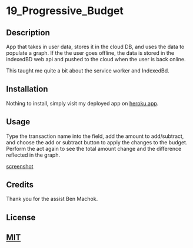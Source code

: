 # 19_Progressive_Budget

## Description

App that takes in user data, stores it in the cloud DB, and uses the data to populate a graph. If the the user goes offline, the data is stored in the indexedBD web api and pushed to the cloud when the user is back online.

This taught me quite a bit about the service worker and IndexedBd.

## Installation

Nothing to install, simply visit my deployed app on [heroku app](https://afternoon-badlands-38134.herokuapp.com/).

## Usage

Type the transaction name into the field, add the amount to add/subtract, and choose the add or subtract button to apply the changes to the budget. Perform the act again to see the total amount change and the difference reflected in the graph.

[screenshot](assets/budgetapp.png)

## Credits

Thank you for the assist Ben Machok.

## License

## [MIT](license)
